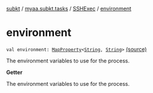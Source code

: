 [subkt](../../index.md) / [myaa.subkt.tasks](../index.md) / [SSHExec](index.md) / [environment](./environment.md)

# environment

`val environment: `[`MapProperty`](https://docs.gradle.org/current/javadoc/org/gradle/api/provider/MapProperty.html)`<`[`String`](https://kotlinlang.org/api/latest/jvm/stdlib/kotlin/-string/index.html)`, `[`String`](https://kotlinlang.org/api/latest/jvm/stdlib/kotlin/-string/index.html)`>` [(source)](https://github.com/Myaamori/SubKt/blob/0.1.7/src/main/kotlin/myaa/subkt/tasks/tasks.kt#L2038)

The environment variables to use for the process.

**Getter**

The environment variables to use for the process.

